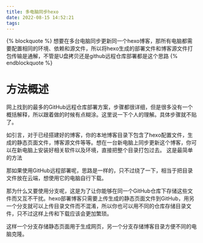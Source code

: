 ```yaml
---
title: 多电脑同步hexo
date: 2022-08-15 14:52:21
tags:
---
```


{% blockquote %}
想要在多台电脑同步更新同一个hexo博客，那所有电脑都需要配置相同的环境、依赖和源文件，所以将hexo生成的部署文件和博客源文件打包传输是通解，不管是U盘拷贝还是github远程仓库部署都是这个思路
{% endblockquote %}

<!--more-->
<!--more标签以下的内容要点击“阅读全文”才能看见-->

# 方法概述
网上找到的最多的GitHub远程仓库部署方案，步骤都很详细，但是很多没有一个概括解释，所以跟着做的时候有点糊涂。这里说一下个人的理解。具体步骤就不贴了。  

如引言，对于已经搭建好的博客，你的本地博客目录下包含了hexo配置文件，生成的静态页面文件，博客源文件等等。想在一台新电脑上同步更新这个博客，你可以在新电脑上安装好相关软件以及环境，直接把整个目录打包过去。 这是最简单的方法

那如果使用GitHub远程部署呢，思路是一样的，只不过绕了一下，相当于把目录文件放在云端，想使用它的电脑自行下载。

那为什么又要使用分支呢，这是为了让你能够在同一个GitHub仓库下存储这些文件而又互不干扰。hexo部署博客只需要上传生成的静态页面文件到GitHub，用另一个分支就可以上传目录文件而不混淆，所以你也可以用不同的仓库存储目录文件，只不过这样上传和下载应该会更加繁琐。

这样一个分支存储静态页面用于生成网页，另一个分支存储博客目录方便不同的电脑克隆。
